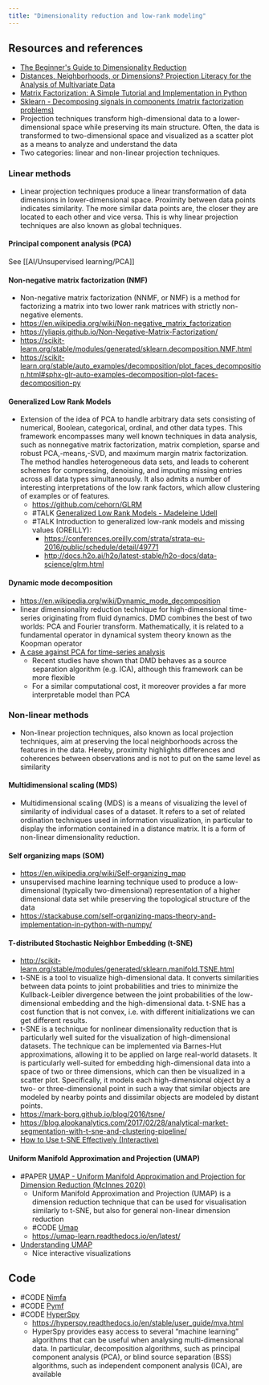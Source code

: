 ```yaml
---
title: "Dimensionality reduction and low-rank modeling"
---
```


## Resources and references
- [The Beginner's Guide to Dimensionality Reduction](https://idyll.pub/post/visxai-dimensionality-reduction-1dbad0a67a092b007c526a45/)
- [Distances, Neighborhoods, or Dimensions? Projection Literacy for the Analysis of Multivariate Data](https://visxprojections.dbvis.de/client/index.html)
- [Matrix Factorization: A Simple Tutorial and Implementation in Python](http://www.quuxlabs.com/blog/2010/09/matrix-factorization-a-simple-tutorial-and-implementation-in-python/)
- [Sklearn - Decomposing signals in components (matrix factorization problems)](https://scikit-learn.org/stable/modules/decomposition.html)
- Projection techniques transform high-dimensional data to a lower-dimensional space while preserving its main structure. Often, the data is transformed to two-dimensional space and visualized as a scatter plot as a means to analyze and understand the data
- Two categories: linear and non-linear projection techniques. 

### Linear methods
- Linear projection techniques produce a linear transformation of data dimensions in lower-dimensional space. Proximity between data points indicates similarity. The more similar data points are, the closer they are located to each other and vice versa. This is why linear projection techniques are also known as global techniques.

#### Principal component analysis (PCA)
See [[AI/Unsupervised learning/PCA]]

#### Non-negative matrix factorization (NMF)
- Non-negative matrix factorization (NNMF, or NMF) is a method for factorizing a matrix into two lower rank matrices with strictly non-negative elements.
- https://en.wikipedia.org/wiki/Non-negative_matrix_factorization
- https://yliapis.github.io/Non-Negative-Matrix-Factorization/
- https://scikit-learn.org/stable/modules/generated/sklearn.decomposition.NMF.html
- https://scikit-learn.org/stable/auto_examples/decomposition/plot_faces_decomposition.html#sphx-glr-auto-examples-decomposition-plot-faces-decomposition-py

#### Generalized Low Rank Models
- Extension of the idea of PCA to handle arbitrary data sets consisting of numerical, Boolean, categorical, ordinal, and other data types. This framework encompasses many well known techniques in data analysis, such as nonnegative matrix factorization, matrix completion, sparse and robust PCA,-means,-SVD, and maximum margin matrix factorization. The method handles heterogeneous data sets, and leads to coherent schemes for compressing, denoising, and imputing missing entries across all data types simultaneously. It also admits a number of interesting interpretations of the low rank factors, which allow clustering of examples or of features.
	- https://github.com/cehorn/GLRM
	- #TALK [Generalized Low Rank Models - Madeleine Udell](https://www.youtube.com/watch?v=zwvzGuS82MA)
	- #TALK Introduction to generalized low-rank models and missing values (OREILLY): 
	  - https://conferences.oreilly.com/strata/strata-eu-2016/public/schedule/detail/49771
	  - http://docs.h2o.ai/h2o/latest-stable/h2o-docs/data-science/glrm.html

#### Dynamic mode decomposition
- https://en.wikipedia.org/wiki/Dynamic_mode_decomposition
- linear dimensionality reduction technique for high-dimensional time-series originating from fluid dynamics. DMD combines the best of two worlds: PCA and Fourier transform. Mathematically, it is related to a fundamental operator in dynamical system theory known as the Koopman operator
- [A case against PCA for time-series analysis](https://towardsdatascience.com/a-case-against-pca-for-time-series-analysis-ac66b47629e0)
	- Recent studies have shown that DMD behaves as a source separation algorithm (e.g. ICA), although this framework can be more flexible
	- For a similar computational cost, it moreover provides a far more interpretable model than PCA

### Non-linear methods
- Non-linear projection techniques, also known as local projection techniques, aim at preserving the local neighborhoods across the features in the data. Hereby, proximity highlights differences and coherences between observations and is not to put on the same level as similarity

#### Multidimensional scaling (MDS)
- Multidimensional scaling (MDS) is a means of visualizing the level of similarity of individual cases of a dataset. It refers to a set of related ordination techniques used in information visualization, in particular to display the information contained in a distance matrix. It is a form of non-linear dimensionality reduction.

#### Self organizing maps (SOM)
- https://en.wikipedia.org/wiki/Self-organizing_map
- unsupervised machine learning technique used to produce a low-dimensional (typically two-dimensional) representation of a higher dimensional data set while preserving the topological structure of the data
- https://stackabuse.com/self-organizing-maps-theory-and-implementation-in-python-with-numpy/

#### T-distributed Stochastic Neighbor Embedding (t-SNE)
- http://scikit-learn.org/stable/modules/generated/sklearn.manifold.TSNE.html
- t-SNE is a tool to visualize high-dimensional data. It converts similarities between data points to joint probabilities and tries to minimize the Kullback-Leibler divergence between the joint probabilities of the low-dimensional embedding and the high-dimensional data. t-SNE has a cost function that is not convex, i.e. with different initializations we can get different results.
- t-SNE is a technique for nonlinear dimensionality reduction that is particularly well suited for the visualization of high-dimensional datasets. The technique can be implemented via Barnes-Hut approximations, allowing it to be applied on large real-world datasets. It is particularly well-suited for embedding high-dimensional data into a space of two or three dimensions, which can then be visualized in a scatter plot. Specifically, it models each high-dimensional object by a two- or three-dimensional point in such a way that similar objects are modeled by nearby points and dissimilar objects are modeled by distant points.
- https://mark-borg.github.io/blog/2016/tsne/
- https://blog.alookanalytics.com/2017/02/28/analytical-market-segmentation-with-t-sne-and-clustering-pipeline/
- [How to Use t-SNE Effectively (Interactive)](http://distill.pub/2016/misread-tsne/)

#### Uniform Manifold Approximation and Projection (UMAP)
- #PAPER [UMAP - Uniform Manifold Approximation and Projection for Dimension Reduction (McInnes 2020)](https://arxiv.org/abs/1802.03426)
	- Uniform Manifold Approximation and Projection (UMAP) is a dimension reduction technique that can be used for visualisation similarly to t-SNE, but also for general non-linear dimension reduction
	- #CODE [Umap](https://github.com/lmcinnes/umap)
	- https://umap-learn.readthedocs.io/en/latest/
- [Understanding UMAP](https://pair-code.github.io/understanding-umap/)
	- Nice interactive visualizations

## Code
- #CODE [Nimfa](https://github.com/marinkaz/nimfa)
- #CODE [Pymf](https://github.com/cthurau/pymf)
- #CODE [HyperSpy](https://github.com/hyperspy/hyperspy)
	- https://hyperspy.readthedocs.io/en/stable/user_guide/mva.html
	- HyperSpy provides easy access to several “machine learning” algorithms that can be useful when analysing multi-dimensional data. In particular, decomposition algorithms, such as principal component analysis (PCA), or blind source separation (BSS) algorithms, such as independent component analysis (ICA), are available
